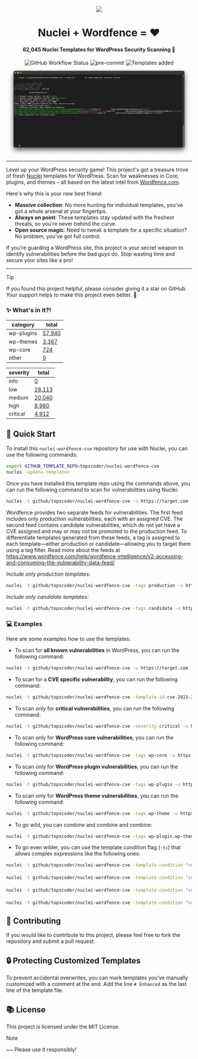 <div align="center">
  <a href="https://github.com/topscoder/nuclei-wordfence-cve">
    <img width="100" align=center src="https://user-images.githubusercontent.com/86197446/225912783-bb6c5fa9-ce45-488b-a1fd-5af705b7cced.jpg">
  </a>
  <h1>Nuclei + Wordfence = ♥</h1>

  <h4><!-- START: __TOTAL_NUM_TEMPLATES -->62,045<!-- END: __TOTAL_NUM_TEMPLATES --> Nuclei Templates for WordPress Security Scanning 🥳</h4>
  
  <img src="https://img.shields.io/github/actions/workflow/status/topscoder/nuclei-wordfence-cve/test.yml?label=CI&logo=github&style=flat-square" height="20" alt="GitHub Workflow Status"> 
  <img src="https://img.shields.io/badge/pre--commit-enabled-brightgreen?logo=pre-commit&logoColor=white&style=flat-square" height="20" alt="pre-commit"> 
  <img src="https://img.shields.io/github/last-commit/topscoder/nuclei-wordfence-cve/main?style=flat-square&label=templates%20added" height="20" alt="Templates added"> 

</div>

<div align="center">
<img src=".github/screenshot.png" alt="Project Demo" width="1000">
</div>

---

Level up your WordPress security game! This project's got a treasure trove of fresh [Nuclei](https://github.com/projectdiscovery/nuclei) templates for WordPress. Scan for weaknesses in Core, plugins, and themes – all based on the latest intel from [Wordfence.com](https://www.wordfence.com/threat-intel/vulnerabilities/).

Here's why this is your new best friend:

* **Massive collection**: No more hunting for individual templates, you've got a whole arsenal at your fingertips.
* **Always on point**: These templates stay updated with the freshest threats, so you're never behind the curve.
* **Open source magic**: Need to tweak a template for a specific situation? No problem, you've got full control.

If you're guarding a WordPress site, this project is your secret weapon to identify vulnerabilities before the bad guys do.  Stop wasting time and secure your sites like a pro!

---

> [!TIP]
> If you found this project helpful, please consider giving it a star on GitHub.
> Your support helps to make this project even better. 🌟

### ✨ What's in it?!

<!-- START: __STATISTICS_TABLE -->
| category | total |
|---|---|
| wp-plugins | [57,940](https://github.com/search?q=%22wp-plugin%22+repo%3Atopscoder%2Fnuclei-wordfence-cve+language%3AYAML&type=code&ref=advsearch) |
| wp-themes | [3,387](https://github.com/search?q=%22wp-theme%22+repo%3Atopscoder%2Fnuclei-wordfence-cve+language%3AYAML&type=code&ref=advsearch) |
| wp-core | [724](https://github.com/search?q=%22wp-core%22+repo%3Atopscoder%2Fnuclei-wordfence-cve+language%3AYAML&type=code&ref=advsearch) |
| other | [0](https://github.com/search?q=repo%3Atopscoder%2Fnuclei-wordfence-cve+language%3AYAML++NOT+%22wp-plugin%22+NOT+%22wp-core%22+NOT+%22wp-theme%22+path%3A%2F%5Enuclei-templates%5C%2F%2F&type=code&ref=advsearch) |


| severity | total |
|---|---|
| info | [0](https://github.com/search?q=%22severity%3A+info%22+repo%3Atopscoder%2Fnuclei-wordfence-cve+language%3AYAML&type=code&ref=advsearch) |
| low | [28,113](https://github.com/search?q=severity%3A+low+repo%3Atopscoder%2Fnuclei-wordfence-cve+language%3AYAML&type=code&ref=advsearch) |
| medium | [20,040](https://github.com/search?q=severity%3A+medium+repo%3Atopscoder%2Fnuclei-wordfence-cve+language%3AYAML&type=code&ref=advsearch) |
| high | [8,980](https://github.com/search?q=severity%3A+high+repo%3Atopscoder%2Fnuclei-wordfence-cve+language%3AYAML&type=code&ref=advsearch) |
| critical | [4,912](https://github.com/search?q=severity%3A+critical+repo%3Atopscoder%2Fnuclei-wordfence-cve+language%3AYAML&type=code&ref=advsearch) |
<!-- END: __STATISTICS_TABLE -->

## 🚀 Quick Start

To install this `nuclei-wordfence-cve` repository for use with Nuclei, you can use the following commands:

```bash
export GITHUB_TEMPLATE_REPO=topscoder/nuclei-wordfence-cve
nuclei -update-templates
```

Once you have installed this template repo using the commands above, you can run the following command to scan for vulnerabilities using Nuclei:

```bash
nuclei -t github/topscoder/nuclei-wordfence-cve -u https://target.com
```

Wordfence provides two separate feeds for vulnerabilities. The first feed includes only production vulnerabilities, each with an assigned CVE. The second feed contains candidate vulnerabilities, which do not yet have a CVE assigned and may or may not be promoted to the production feed. To differentiate templates generated from these feeds, a tag is assigned to each template—either production or candidate—allowing you to target them using a tag filter. Read more about the feeds at https://www.wordfence.com/help/wordfence-intelligence/v2-accessing-and-consuming-the-vulnerability-data-feed/

_Include only production templates:_
```bash
nuclei -t github/topscoder/nuclei-wordfence-cve -tags production -u https://target.com
```

_Include only candidate templates:_
```bash
nuclei -t github/topscoder/nuclei-wordfence-cve -tags candidate -u https://target.com
```

### 💻 Examples

Here are some examples how to use the templates:

* To scan for **all known vulnerabilities** in WordPress, you can run the following command:

```bash
nuclei -t github/topscoder/nuclei-wordfence-cve -u https://target.com
```

* To scan for a **CVE specific vulnerability**, you can run the following command:

```bash
nuclei -t github/topscoder/nuclei-wordfence-cve -template-id cve-2023-32961 -u https://target.com
```

* To scan only for **critical vulnerabilities**, you can run the following command:

```bash
nuclei -t github/topscoder/nuclei-wordfence-cve -severity critical -u https://target.com
```

* To scan only for **WordPress core vulnerabilities**, you can run the following command:

```bash
nuclei -t github/topscoder/nuclei-wordfence-cve -tags wp-core -u https://target.com
```

* To scan only for **WordPress plugin vulnerabilities**, you can run the following command:

```bash
nuclei -t github/topscoder/nuclei-wordfence-cve -tags wp-plugin -u https://target.com
```

* To scan only for **WordPress theme vulnerabilities**, you can run the following command:

```bash
nuclei -t github/topscoder/nuclei-wordfence-cve -tags wp-theme -u https://target.com
```

* To go wild, you can combine and combine and combine:

```bash
nuclei -t github/topscoder/nuclei-wordfence-cve -tags wp-plugin,wp-theme -severity critical,high
```

* To go even wilder, you can use the template condition flag (`-tc`) that allows complex expressions like the following ones:

```bash
nuclei -t github/topscoder/nuclei-wordfence-cve -template-condition "contains(to_lower(name),'cross-site scripting') || contains(to_upper(name),'XSS')" -u https://target.com

nuclei -t github/topscoder/nuclei-wordfence-cve -template-condition "contains(to_lower(name),'sql injection') || contains(to_lower(description),'sql injection')" -u https://target.com

nuclei -t github/topscoder/nuclei-wordfence-cve -template-condition "contains(to_lower(name),'file inclusion') || contains(to_lower(description),'file inclusion')" -u https://target.com

nuclei -t github/topscoder/nuclei-wordfence-cve -template-condition "contains(to_upper(name),'CSRF') || contains(to_upper(description),'CSRF')" -u https://target.com
```

## 👥 Contributing

If you would like to contribute to this project, please feel free to fork the repository and submit a pull request.

## 🔒 Protecting Customized Templates

To prevent accidental overwrites, you can mark templates you've manually customized with a comment at the end. Add the line `# Enhanced` as the last line of the template file.

## 📚 License

This project is licensed under the MIT License.

> [!NOTE]
> ~~ Please use it responsibly!
